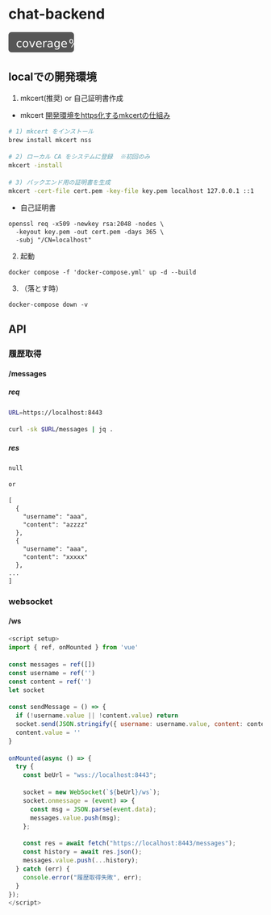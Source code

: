# chat-backend

![coverage](https://raw.githubusercontent.com/suiran-committee/chat-backend/main/coverage.svg)

## localでの開発環境
1. mkcert(推奨) or 自己証明書作成
- mkcert
[開発環境をhttps化するmkcertの仕組み](https://qiita.com/k_kind/items/b87777efa3d29dcc4467)
```bash
# 1) mkcert をインストール
brew install mkcert nss

# 2) ローカル CA をシステムに登録  ※初回のみ
mkcert -install

# 3) バックエンド用の証明書を生成
mkcert -cert-file cert.pem -key-file key.pem localhost 127.0.0.1 ::1
```

- 自己証明書
```
openssl req -x509 -newkey rsa:2048 -nodes \
  -keyout key.pem -out cert.pem -days 365 \
  -subj "/CN=localhost"
```

2. 起動
```
docker compose -f 'docker-compose.yml' up -d --build
```


3. （落とす時）
```
docker-compose down -v
```


## API
### 履歴取得
#### /messages
##### req
``` bash
URL=https://localhost:8443

curl -sk $URL/messages | jq .
```

##### res
```
null

or

[
  {
    "username": "aaa",
    "content": "azzzz"
  },
  {
    "username": "aaa",
    "content": "xxxxx"
  },
...
]
```

### websocket
#### /ws
``` js
<script setup>
import { ref, onMounted } from 'vue'

const messages = ref([])
const username = ref('')
const content = ref('')
let socket

const sendMessage = () => {
  if (!username.value || !content.value) return
  socket.send(JSON.stringify({ username: username.value, content: content.value }))
  content.value = ''
}

onMounted(async () => {
  try {
    const beUrl = "wss://localhost:8443";

    socket = new WebSocket(`${beUrl}/ws`);
    socket.onmessage = (event) => {
      const msg = JSON.parse(event.data);
      messages.value.push(msg);
    };

    const res = await fetch("https://localhost:8443/messages");
    const history = await res.json();
    messages.value.push(...history);
  } catch (err) {
    console.error("履歴取得失敗", err);
  }
});
</script>
```
